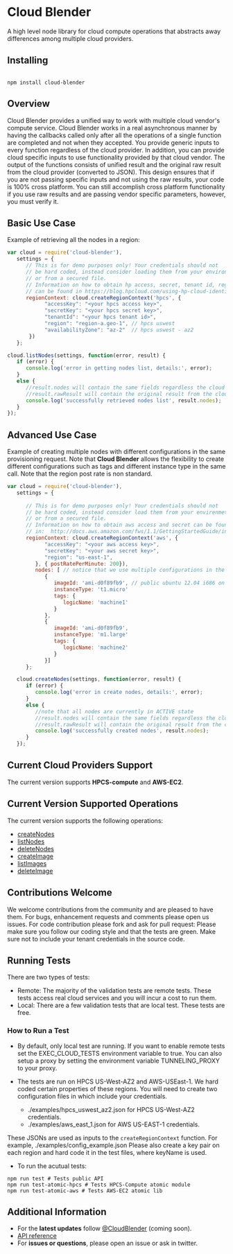 # Cloud Blender
A high level node library for cloud compute operations that abstracts away differences among multiple cloud providers.

## Installing
<pre><code>
npm install cloud-blender
</code></pre>

## Overview
Cloud Blender provides a unified way to work with multiple cloud vendor's compute service.
Cloud Blender works in a real asynchronous manner by having the callbacks called only after all the operations of a single function are 
completed and not when they accepted.
You provide generic inputs to every function regardless of the cloud provider. In addition, you can provide cloud specific inputs to use 
functionality provided by that cloud vendor. 
The output of the functions consists of unified result and the original raw result from the cloud provider (converted to JSON). 
This design ensures that if you are not passing specific inputs and not using the raw results, your code is 100% cross platform. 
You can still accomplish cross platform functionality if you use raw results and are passing vendor specific parameters, 
however, you must verify it.

## Basic Use Case
Example of retrieving all the nodes in a region:

```javascript
var cloud = require('cloud-blender'),
   settings = {
      // This is for demo purposes only! Your credentials should not 
      // be hard coded, instead consider loading them from your environment
      // or from a secured file.
      // Information on how to obtain hp access, secret, tenant id, region and az
      // can be found in https://blog.hpcloud.com/using-hp-cloud-identity-service
      regionContext: cloud.createRegionContext('hpcs', {
            "accessKey": "<your hpcs access key>", 
            "secretKey": "<your hpcs secret key>", 
            "tenantId": "<your hpcs tenant id>",
            "region": "region-a.geo-1", // hpcs uswest
            "availabilityZone": "az-2"  // hpcs uswest - az2
       })
   };

cloud.listNodes(settings, function(error, result) {
   if (error) {
      console.log('error in getting nodes list, details:', error);
   }
   else {
      //result.nodes will contain the same fields regardless the cloud provider
      //result.rawResult will contain the original result from the cloud provider
      console.log('successfully retrieved nodes list', result.nodes);
   }
});
```

## Advanced Use Case
Example of creating multiple nodes with different configurations in the same
provisioning request. Note that **Cloud Blender** allows the 
flexibility to create different configurations such as tags
 and different instance type in the same call. Note that the region post rate is non standard.

```javascript
var cloud = require('cloud-blender'),
   settings = {
         
      // This is for demo purposes only! Your credentials should not 
      // be hard coded, instead consider load them from your envirenmet
      // or from a secured file.
      // Information on how to obtain aws access and secret can be found 
      // in:  http://docs.aws.amazon.com/fws/1.1/GettingStartedGuide/index.html?AWSCredentials.html
      regionContext: cloud.createRegionContext('aws', {
            "accessKey": "<your aws access key>", 
            "secretKey": "<your aws secret key>", 
            "region": "us-east-1", 
         }, { postRatePerMinute: 200}),
         nodes: [ // notice that we use multiple configurations in the same request
            {
               imageId: 'ami-d0f89fb9', // public ubuntu 12.04 i686 on aws east-1 
               instanceType: 't1.micro'
               tags: {
                  logicName: 'machine1'
               }
            },
            {
               imageId: 'ami-d0f89fb9', 
               instanceType: 'm1.large'
               tags: {
                  logicName: 'machine2'
               }
            }]
      };

   cloud.createNodes(settings, function(error, result) {
      if (error) {
         console.log('error in create nodes, details:', error);
      }
      else {
         //note that all nodes are currently in ACTIVE state
         //result.nodes will contain the same fields regardless the cloud provider
         //result.rawResult will contain the original result from the cloud provider
         console.log('successfully created nodes', result.nodes);
      }
   });
```


## Current Cloud Providers Support
The current version supports **HPCS-compute** and **AWS-EC2**.


## Current Version Supported Operations
The current version supports the following operations:

- [createNodes](./docs/Reference.md#createNodes)
- [listNodes](./docs/Reference.md#listNodes)
- [deleteNodes](./docs/Reference.md#deleteNodes)
- [createImage](./docs/Reference.md#createImage)
- [listImages](./docs/Reference.md#listImages)
- [deleteImage](./docs/Reference.md#deleteImage)

## Contributions Welcome
We welcome contributions from the community and are pleased to have them.
For bugs, enhancement requests and comments please open us issues.
For code contribution please fork and ask for pull request:
Please make sure you follow our coding style and that the tests are green.
Make sure not to include your tenant credentials in the source code.

## Running Tests
There are two types of tests:

   - Remote: The majority of the validation tests are remote tests. These tests access real cloud services and you will incur a cost to run them.
   - Local: There are a few validation tests that are local test. These tests are free.

### How to Run a Test

   - By default, only local test are running. If you want to enable remote tests set the EXEC_CLOUD_TESTS environment variable to true. 
      You can also setup a proxy by setting the environment variable TUNNELING_PROXY to your proxy.
   - The tests are run on HPCS US-West-AZ2 and AWS-USEast-1. We hard coded certain properties of these regions. 
      You will need to create two configuration files in which include your credentials.

      - ./examples/hpcs_uswest_az2.json for HPCS US-West-AZ2 credentials.
      - ./examples/aws_east_1.json for AWS US-EAST-1 credentials.

   These JSONs are used as inputs to the ``createRegionContext`` function. For example, ./examples/config_example.json
   Please also create a key pair on each region and hard code it in the test files, where
   keyName is used.

   - To run the acutual tests:
```
npm run test # Tests public API
npm run test-atomic-hpcs # Tests HPCS-Compute atomic module
npm run test-atomic-aws # Tests AWS-EC2 atomic lib
``` 

## Additional Information
- For the **latest updates** follow [@CloudBlender](https://twitter.com/CloudBlender) (coming soon).
- [API reference](/projects/TCS/repos/mutlicloud/browse/docs/Reference.md)
- For **issues or questions**, please open an issue or ask in twitter.


